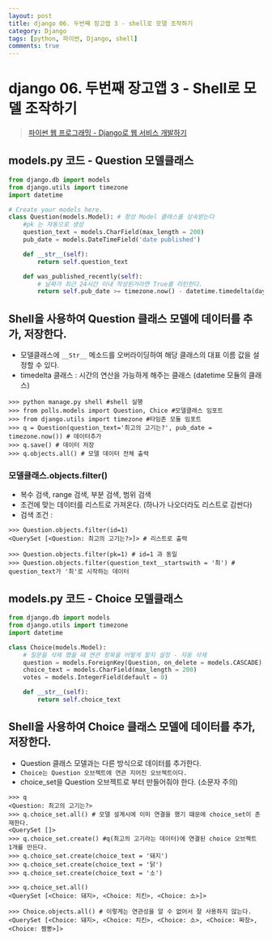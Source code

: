 ```yaml
---
layout: post
title: django 06. 두번째 장고앱 3 - shell로 모델 조작하기
category: Django
tags: [python, 파이썬, Django, shell]
comments: true
---
```

# django 06. 두번째 장고앱 3 - Shell로 모델 조작하기
> [파이썬 웹 프로그래밍 - Django로 웹 서비스 개발하기 ](https://www.inflearn.com/course/django-%ED%8C%8C%EC%9D%B4%EC%8D%AC-%EC%9E%A5%EA%B3%A0-%EA%B0%95%EC%A2%8C/)       

## models.py 코드 - Question 모델클래스

```python
from django.db import models
from django.utils import timezone
import datetime

# Create your models here.
class Question(models.Model): # 항상 Model 클래스를 상속받는다
    #pk 는 자동으로 생성
    question_text = models.CharField(max_length = 200)
    pub_date = models.DateTimeField('date published')

    def __str__(self):
        return self.question_text

    def was_published_recently(self):
        # 날짜가 최근 24시간 이내 작성된거라면 True를 리턴한다.
        return self.pub_date >= timezone.now() - datetime.timedelta(days=1)
```

## Shell을 사용하여 Question 클래스 모델에 데이터를 추가, 저장한다.

- 모델클래스에 `__Str__` 메소드를 오버라이딩하여 해당 클래스의 대표 이름 값을 설정할 수 있다.
- timedelta 클래스 : 시간의 연산을 가능하게 해주는 클래스 (datetime 모듈의 클래스)

```
>>> python manage.py shell #shell 실행
>>> from polls.models import Question, Chice #모델클래스 임포트
>>> from django.utils import timezone #타임존 모듈 임포트
>>> q = Question(question_text='최고의 고기는?', pub_date = timezone.now()) # 데이터추가
>>> q.save() # 데이터 저장
>>> q.objects.all() # 모델 데이터 전체 출력
```

### 모델클래스.objects.filter()
- 복수 검색, range 검색, 부분 검색, 범위 검색
- 조건에 맞는 데이터를 리스트로 가져온다. (하나가 나오더라도 리스트로 감싼다)
- 검색 조건 :

```
>>> Question.objects.filter(id=1)
<QuerySet [<Question: 최고의 고기는?>]> # 리스트로 출력

>>> Question.objects.filter(pk=1) # id=1 과 동일
>>> Question.objects.filter(question_text__startswith = '최') # question_text가 '최'로 시작하는 데이터
```

## models.py 코드 - Choice 모델클래스

```python
from django.db import models
from django.utils import timezone
import datetime

class Choice(models.Model):
    # 질문을 삭제 했을 떄 연관 항목을 어떻게 할지 설정 - 자동 삭제
    question = models.ForeignKey(Question, on_delete = models.CASCADE)
    choice_text = models.CharField(max_length = 200)
    votes = models.IntegerField(default = 0)

    def __str__(self):
        return self.choice_text
```

## Shell을 사용하여 Choice 클래스 모델에 데이터를 추가, 저장한다.
- Question 클래스 모델과는 다른 방식으로 데이터를 추가한다.
- `Choice는 Question 오브젝트에 연관 지어진 오브젝트이다.`
- choice_set을 Question 오브젝트로 부터 만들어줘야 한다. (소문자 주의)

```
>>> q
<Question: 최고의 고기는?>
>>> q.choice_set.all() # 모델 설계시에 이미 연결을 했기 떄문에 choice_set이 존재한다.
<QuerySet []>
>>> q.choice_set.create() #q(최고의 고기라는 데이터)에 연결된 choice 오브젝트 1개를 만든다.
>>> q.choice_set.create(choice_text = '돼지')
>>> q.choice_set.create(choice_text = '닭')
>>> q.choice_set.create(choice_text = '소')

>>> q.choice_set.all()
<QuerySet [<Choice: 돼지>, <Choice: 치킨>, <Choice: 소>]>

>>> Choice.objects.all() # 이렇게는 연관성을 알 수 없어서 잘 사용하지 않는다.
<QuerySet [<Choice: 돼지>, <Choice: 치킨>, <Choice: 소>, <Choice: 짜장>, <Choice: 짬뽕>]>
```
